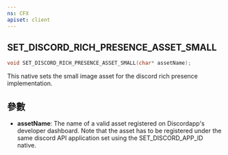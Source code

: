 ```yaml
---
ns: CFX
apiset: client
---
```

## SET_DISCORD_RICH_PRESENCE_ASSET_SMALL

```c
void SET_DISCORD_RICH_PRESENCE_ASSET_SMALL(char* assetName);
```

This native sets the small image asset for the discord rich presence implementation.

## 參數
* **assetName**: The name of a valid asset registered on Discordapp's developer dashboard. Note that the asset has to be registered under the same discord API application set using the SET_DISCORD_APP_ID native.


